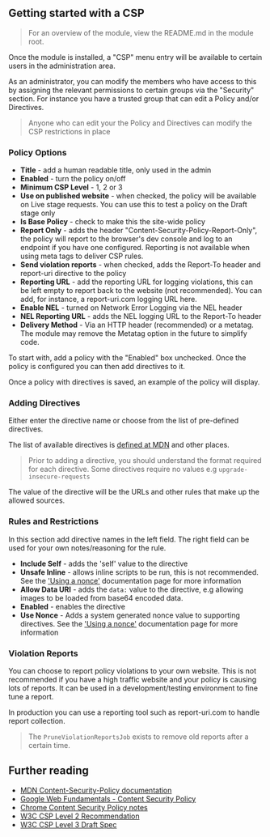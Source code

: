 ## Getting started with a CSP

> For an overview of the module, view the README.md in the module root.


Once the module is installed, a "CSP" menu entry will be available to certain users in the administration area.

As an administrator, you can modify the members who have access to this by assigning the relevant permissions to certain groups via the "Security" section. For instance you have a trusted group that can edit a Policy and/or Directives.

> Anyone who can edit your the Policy and Directives can modify the CSP restrictions in place

### Policy Options

+ **Title** - add a human readable title, only used in the admin
+ **Enabled** - turn the policy on/off
+ **Minimum CSP Level** - 1, 2 or 3
+ **Use on published website** - when checked, the policy will be available on Live stage requests. You can use this to test a policy on the Draft stage only
+ **Is Base Policy** - check to make this the site-wide policy
+ **Report Only** - adds the header "Content-Security-Policy-Report-Only", the policy will report to the browser's dev console and log to an endpoint if you have one configured. Reporting is not available when using meta tags to deliver CSP rules.
+ **Send violation reports** - when checked, adds the Report-To header and report-uri directive to the policy
+ **Reporting URL** - add the reporting URL for logging violations, this can be left empty to report back to the website (not recommended). You can add, for instance, a report-uri.com logging URL here.
+ **Enable NEL** - turned on Network Error Logging via the NEL header
+ **NEL Reporting URL** - adds the NEL logging URL to the Report-To header
+ **Delivery Method** -  Via an HTTP header (recommended) or a metatag. The module may remove the Metatag option in the future to simplify code.

To start with, add a policy with the "Enabled" box unchecked. Once the policy is configured you can then add directives to it.

Once a policy with directives is saved, an example of the policy will display.

### Adding Directives

Either enter the directive name or choose from the list of pre-defined directives.

The list of available directives is [defined at MDN](https://developer.mozilla.org/en-US/docs/Web/HTTP/Headers/Content-Security-Policy) and other places.

> Prior to adding a directive, you should understand the format required for each directive. Some directives require no values e.g ```upgrade-insecure-requests```

The value of the directive will be the URLs and other rules that make up the allowed sources.

### Rules and Restrictions

In this section add directive names in the left field. The right field can be used for your own notes/reasoning for the rule.

+ **Include Self** - adds the 'self' value to the directive
+ **Unsafe Inline** - allows inline scripts to be run, this is not recommended. See the ['Using a nonce'](./10_using_a_nonce.md) documentation page for more information
+ **Allow Data URI** - adds the ```data:``` value to the directive, e.g allowing images to be loaded from base64 encoded data.
+ **Enabled** - enables the directive
+ **Use Nonce** - Adds a system generated nonce value to supporting directives. See the ['Using a nonce'](./10_using_a_nonce.md) documentation page for more information

### Violation Reports

You can choose to report policy violations to your own website. This is not recommended if you have a high traffic website and your policy is causing lots of reports. It can be used in a development/testing environment to fine tune a report.

In production you can use a reporting tool such as report-uri.com to handle report collection.

> The ```PruneViolationReportsJob``` exists to remove old reports after a certain time.

## Further reading

+ [MDN Content-Security-Policy documentation](https://developer.mozilla.org/en-US/docs/Web/HTTP/Headers/Content-Security-Policy)
+ [Google Web Fundamentals - Content Security Policy](https://developers.google.com/web/fundamentals/security/csp/)
+ [Chrome Content Security Policy notes](https://developer.chrome.com/extensions/contentSecurityPolicy)
+ [W3C CSP Level 2 Recommendation](https://www.w3.org/TR/CSP2/)
+ [W3C CSP Level 3 Draft Spec](https://www.w3.org/TR/CSP3/)
